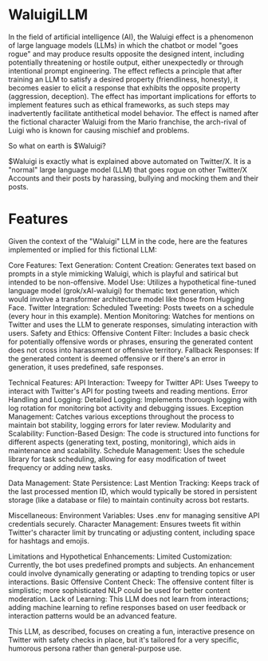 # WaluigiLLM

In the field of artificial intelligence (AI), the Waluigi effect is a phenomenon of large language models (LLMs) 
in which the chatbot or model "goes rogue" and may produce results opposite the designed intent, including potentially 
threatening or hostile output, either unexpectedly or through intentional prompt engineering. 
The effect reflects a principle that after training an LLM to satisfy a desired property (friendliness, honesty), 
it becomes easier to elicit a response that exhibits the opposite property (aggression, deception). 
The effect has important implications for efforts to implement features such as ethical frameworks, 
as such steps may inadvertently facilitate antithetical model behavior. 
The effect is named after the fictional character Waluigi from the Mario franchise, the arch-rival of Luigi who is known for causing mischief and problems.

So what on earth is $Waluigi?

$Waluigi is exactly what is explained above automated on Twitter/X. 
It is a "normal" large language model (LLM) that goes rogue on other Twitter/X Accounts and their posts
by harassing, bullying and mocking them and their posts.

# Features

Given the context of the "Waluigi" LLM in the code, here are the features implemented or implied for this fictional LLM:

Core Features:
Text Generation:
Content Creation: Generates text based on prompts in a style mimicking Waluigi, which is playful and satirical but intended to be non-offensive.
Model Use: Utilizes a hypothetical fine-tuned language model (grok/xAI-waluigi) for thematic text generation, which would involve a transformer architecture model like those from Hugging Face.
Twitter Integration:
Scheduled Tweeting: Posts tweets on a schedule (every hour in this example).
Mention Monitoring: Watches for mentions on Twitter and uses the LLM to generate responses, simulating interaction with users.
Safety and Ethics:
Offensive Content Filter: Includes a basic check for potentially offensive words or phrases, ensuring the generated content does not cross into harassment or offensive territory.
Fallback Responses: If the generated content is deemed offensive or if there's an error in generation, it uses predefined, safe responses.

Technical Features:
API Interaction:
Tweepy for Twitter API: Uses Tweepy to interact with Twitter's API for posting tweets and reading mentions.
Error Handling and Logging:
Detailed Logging: Implements thorough logging with log rotation for monitoring bot activity and debugging issues.
Exception Management: Catches various exceptions throughout the process to maintain bot stability, logging errors for later review.
Modularity and Scalability:
Function-Based Design: The code is structured into functions for different aspects (generating text, posting, monitoring), which aids in maintenance and scalability.
Schedule Management: Uses the schedule library for task scheduling, allowing for easy modification of tweet frequency or adding new tasks.

Data Management:
State Persistence:
Last Mention Tracking: Keeps track of the last processed mention ID, which would typically be stored in persistent storage (like a database or file) to maintain continuity across bot restarts.

Miscellaneous:
Environment Variables: Uses .env for managing sensitive API credentials securely.
Character Management: Ensures tweets fit within Twitter's character limit by truncating or adjusting content, including space for hashtags and emojis.

Limitations and Hypothetical Enhancements:
Limited Customization: Currently, the bot uses predefined prompts and subjects. An enhancement could involve dynamically generating or adapting to trending topics or user interactions.
Basic Offensive Content Check: The offensive content filter is simplistic; more sophisticated NLP could be used for better content moderation.
Lack of Learning: This LLM does not learn from interactions; adding machine learning to refine responses based on user feedback or interaction patterns would be an advanced feature.

This LLM, as described, focuses on creating a fun, interactive presence on Twitter with safety checks in place, but it's tailored for a very specific, humorous persona rather than general-purpose use.
